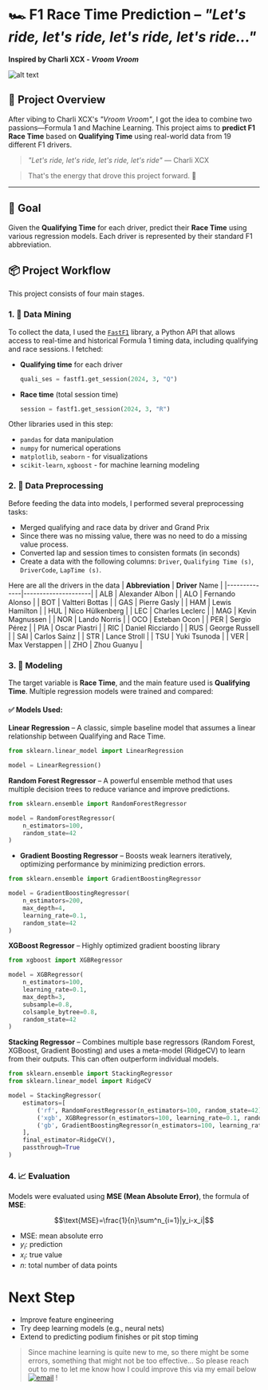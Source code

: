 # 🏎️ **F1 Race Time Prediction** – *"Let's ride, let's ride, let's ride, let's ride..."*  
**Inspired by Charli XCX - *Vroom Vroom***

![alt text](<project github.png>)

## 🚀 **Project Overview**
After vibing to Charli XCX's *"Vroom Vroom"*, I got the idea to combine two passions—Formula 1 and Machine Learning. This project aims to **predict F1 Race Time** based on **Qualifying Time** using real-world data from 19 different F1 drivers.  

> *"Let's ride, let's ride, let's ride, let's ride"* — Charli XCX 

> That's the energy that drove this project forward. 🏁

---

## 🧠 **Goal**
Given the **Qualifying Time** for each driver, predict their **Race Time** using various regression models. Each driver is represented by their standard F1 abbreviation.

## 📦 **Project Workflow**
This project consists of four main stages.
### 1. 🏁 **Data Mining**
To collect the data, I used the [`FastF1`](https://theoehrly.github.io/Fast-F1/) library, a Python API that allows access to real-time and historical Formula 1 timing data, including qualifying and race sessions. I fetched:
- **Qualifying time** for each driver
    ```python
    quali_ses = fastf1.get_session(2024, 3, "Q")
    ```
- **Race time** (total session time)
    ```python
    session = fastf1.get_session(2024, 3, "R") 
    ```

Other libraries used in this step:
- `pandas` for data manipulation
- `numpy` for numerical operations
- `matplotlib`, `seaborn` - for visualizations
- `scikit-learn`, `xgboost` - for machine learning modeling

### 2. 🧹 **Data Preprocessing**
Before feeding the data into models, I performed several preprocessing tasks:
- Merged qualifying and race data by driver and Grand Prix
- Since there was no missing value, there was no need to do a missing value process.
- Converted lap and session times to consisten formats (in seconds)
- Create a data with the following columns: `Driver`, `Qualifying Time (s)`, `DriverCode`, `LapTime (s)`.

Here are all the drivers in the data
| **Abbreviation** | **Driver** Name         |
|--------------|---------------------|
| ALB          | Alexander Albon     |
| ALO          | Fernando Alonso     |
| BOT          | Valtteri Bottas     |
| GAS          | Pierre Gasly        |
| HAM          | Lewis Hamilton      |
| HUL          | Nico Hülkenberg     |
| LEC          | Charles Leclerc     |
| MAG          | Kevin Magnussen     |
| NOR          | Lando Norris        |
| OCO          | Esteban Ocon        |
| PER          | Sergio Pérez        |
| PIA          | Oscar Piastri       |
| RIC          | Daniel Ricciardo    |
| RUS          | George Russell      |
| SAI          | Carlos Sainz        |
| STR          | Lance Stroll        |
| TSU          | Yuki Tsunoda        |
| VER          | Max Verstappen      |
| ZHO          | Zhou Guanyu         |

### 3. 🤖 **Modeling**
The target variable is **Race Time**, and the main feature used is **Qualifying Time**. Multiple regression models were trained and compared:

#### ✅ **Models Used**:
**Linear Regression** – A classic, simple baseline model that assumes a linear relationship between Qualifying and Race Time.
```python
from sklearn.linear_model import LinearRegression

model = LinearRegression()
```

**Random Forest Regressor** – A powerful ensemble method that uses multiple decision trees to reduce variance and improve predictions.
```python
from sklearn.ensemble import RandomForestRegressor

model = RandomForestRegressor(
    n_estimators=100, 
    random_state=42
)
```

- **Gradient Boosting Regressor** – Boosts weak learners iteratively, optimizing performance by minimizing prediction errors.
```python
from sklearn.ensemble import GradientBoostingRegressor

model = GradientBoostingRegressor(
    n_estimators=200, 
    max_depth=4, 
    learning_rate=0.1, 
    random_state=42
)
```

**XGBoost Regressor** – Highly optimized gradient boosting library
```python
from xgboost import XGBRegressor

model = XGBRegressor(
    n_estimators=100, 
    learning_rate=0.1, 
    max_depth=3, 
    subsample=0.8, 
    colsample_bytree=0.8, 
    random_state=42
)
```

**Stacking Regressor** – Combines multiple base regressors (Random Forest, XGBoost, Gradient Boosting) and uses a meta-model (RidgeCV) to learn from their outputs. This can often outperform individual models.
```python
from sklearn.ensemble import StackingRegressor
from sklearn.linear_model import RidgeCV

model = StackingRegressor(
    estimators=[
        ('rf', RandomForestRegressor(n_estimators=100, random_state=42)),
        ('xgb', XGBRegressor(n_estimators=100, learning_rate=0.1, random_state=42)),
        ('gb', GradientBoostingRegressor(n_estimators=100, learning_rate=0.1, random_state=42))
    ],
    final_estimator=RidgeCV(),
    passthrough=True
)
```

### 4. 📈 **Evaluation**
Models were evaluated using **MSE (Mean Absolute Error)**, the formula of **MSE**:

$$\text{MSE}=\frac{1}{n}\sum^n_{i=1}|y_i-x_i|$$
* $\text{MSE}$: mean absolute erro
* $y_i$: prediction
* $x_i$: true value
* $n$: total number of data points

# **Next Step**
* Improve feature engineering
* Try deep learning models (e.g., neural nets)
* Extend to predicting podium finishes or pit stop timing

> Since machine learning is quite new to me, so there might be some errors, something that might not be too effective... So please reach out to me to let me know how I could improve this via my email below </br>
> [![email](https://img.shields.io/badge/Gmail-D14836?style=for-the-badge&logo=gmail&logoColor=white)](mailto:andrhmdk@gmail.com) !
